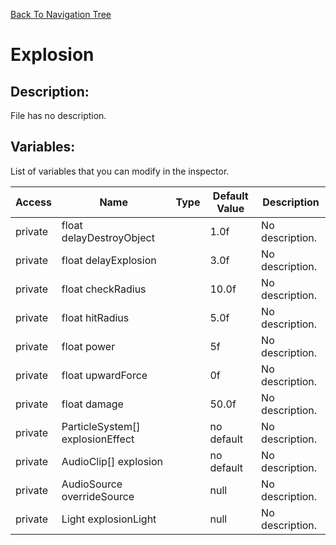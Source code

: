 [Back To Navigation Tree](https://wesleywh.github.io/githubpages/docs/navigation.html)
# Explosion

## Description:
File has no description.

## Variables:
List of variables that you can modify in the inspector.

|Access|Name|Type|Default Value|Description|
|---|---|---|---|---|
|private|float delayDestroyObject||1.0f|No description.|
|private|float delayExplosion||3.0f|No description.|
|private|float checkRadius||10.0f|No description.|
|private|float hitRadius||5.0f|No description.|
|private|float power||5f|No description.|
|private|float upwardForce||0f|No description.|
|private|float damage||50.0f|No description.|
|private|ParticleSystem[] explosionEffect||no default|No description.|
|private|AudioClip[] explosion||no default|No description.|
|private|AudioSource overrideSource||null|No description.|
|private|Light explosionLight||null|No description.|
